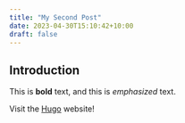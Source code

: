 ```yaml
---
title: "My Second Post"
date: 2023-04-30T15:10:42+10:00
draft: false
---
```

## Introduction

This is **bold** text, and this is *emphasized* text.

Visit the [Hugo](https://gohugo.io) website!